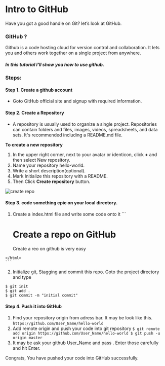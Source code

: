 # Intro to GitHub

Have you got a good handle on Git? let’s look at GitHub.

### GitHub ?
Github is a code hosting cloud for version control and collaboration. It lets you and others work together on a single project from anywhere.

##### In this tutorial I'll show you how to use github.

### Steps:
#### Step 1. Create a github account
* Goto GitHub official site and signup with required information.



#### Step 2. Create a Repository
 * A repository is usually used to organize a single project. Repositories can contain folders and files, images, videos, spreadsheets, and data sets. It's recommended including a README.md file.

 **To create a new repository**

  1. In the upper right corner, next to your avatar or identicon, click **+**  and then select New repository.
  2. Name your repository hello-world.
  3. Write a short description(optional).
  4. Mark Initialize this repository with a README.
  5. Then Click **Create repository** button.

![create repo](https://user-images.githubusercontent.com/27342413/29606997-b1adfce4-8811-11e7-93b8-0380f9acba5e.jpg)

#### Step 3. code something epic on your local directory.
  1. Create a index.html file and write some code onto it
    ```
    <!DOCTYPE html>
    <html>
      <head>
        <meta charset="utf-8">
        <title>1st Git Repo</title>
      </head>
      <body>
        <h1> Create a repo on GitHub </h1>
        <p>Create a reo on github is very easy</p>
      </body>
    </html>
    ```

  2. Initialize git, Stagging and commit this repo. Goto the project directory and type

  ```
  $ git init
  $ git add .
  $ git commit -m "initial commit"
  ```


#### Step 4. Push it into GitHub
  1. Find your repository origin from adress bar. It may be look like this.
    ```
    https://github.com/User_Name/hello-world
    ```
  2. Add remote origin and push your code into git repository
    ```
    $ git remote add origin https://github.com/User_Name/hello-world
    $ git push -u origin master
    ```
  3. It may be ask your github User_Name and pass . Enter those carefully and hit Enter.

Congrats, You have pushed your code into GitHub successfully.
